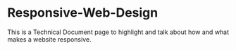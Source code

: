 # Responsive-Web-Design
This is a Technical Document page to highlight and talk about how and what makes a website responsive.
